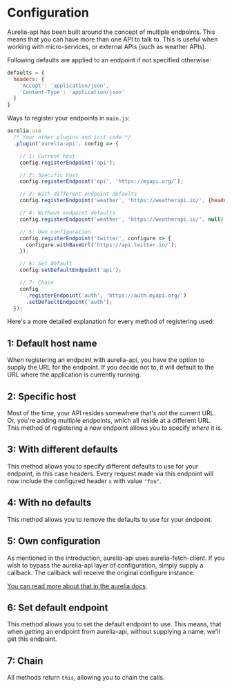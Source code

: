 # Configuration

Aurelia-api has been built around the concept of multiple endpoints. This means that you can have more than one API to talk to. This is useful when working with micro-services, or external APIs (such as weather APIs).

Following defaults are applied to an endpoint if not specified otherwise:

```js
defaults = {
  headers: {
    'Accept': 'application/json',
    'Content-Type': 'application/json'
  }
}
```

Ways to register your endpoints in `main.js`:

```js
aurelia.use
  /* Your other plugins and init code */
  .plugin('aurelia-api', config => {

    // 1: Current host
    config.registerEndpoint('api');

    // 2: Specific host
    config.registerEndpoint('api', 'https://myapi.org/');

    // 3: With different endpoint defaults
    config.registerEndpoint('weather', 'https://weatherapi.io/', {headers: {x: 'foo'}});

    // 4: Without endpoint defaults
    config.registerEndpoint('weather', 'https://weatherapi.io/', null);

    // 5: Own configuration
    config.registerEndpoint('twitter', configure => {
      configure.withBaseUrl('https://api.twitter.io/');
    });

    // 6: Set default
    config.setDefaultEndpoint('api');

    // 7: Chain
    config
      .registerEndpoint('auth', 'https://auth.myapi.org/')
      .setDefaultEndpoint('auth');
  });
```

Here's a more detailed explanation for every method of registering used:

## 1: Default host name

When registering an endpoint with aurelia-api, you have the option to supply the URL for the endpoint. If you decide not to, it will default to the URL where the application is currently running.

## 2: Specific host

Most of the time, your API resides somewhere that's _not_ the current URL. Or, you're adding multiple endpoints, which all reside at a different URL. This method of registering a new endpoint allows you to specify _where_ it is.

## 3: With different defaults

This method allows you to specify different defaults to use for your endpoint, in this case headers. Every request made via this endpoint will now include the configured header `x` with value `"foo"`.

## 4: With no defaults

This method allows you to remove the defaults to use for your endpoint.

## 5: Own configuration

As mentioned in the introduction, aurelia-api uses aurelia-fetch-client. If you wish to bypass the aurelia-api layer of configuration, simply supply a callback. The callback will receive the original configure instance.

[You can read more about that in the aurelia docs](http://aurelia.io/docs.html#/aurelia/fetch-client/latest/doc/api/class/HttpClientConfiguration).

## 6: Set default endpoint

This method allows you to set the default endpoint to use. This means, that when _getting_ an endpoint from aurelia-api, without supplying a name, we'll get this endpoint.

## 7: Chain

All methods return `this`, allowing you to chain the calls.
